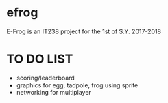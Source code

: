 # efrog
E-Frog is an IT238 project for the 1st of S.Y. 2017-2018

# TO DO LIST
  - scoring/leaderboard
  - graphics for egg, tadpole, frog using sprite
  - networking for multiplayer
  

